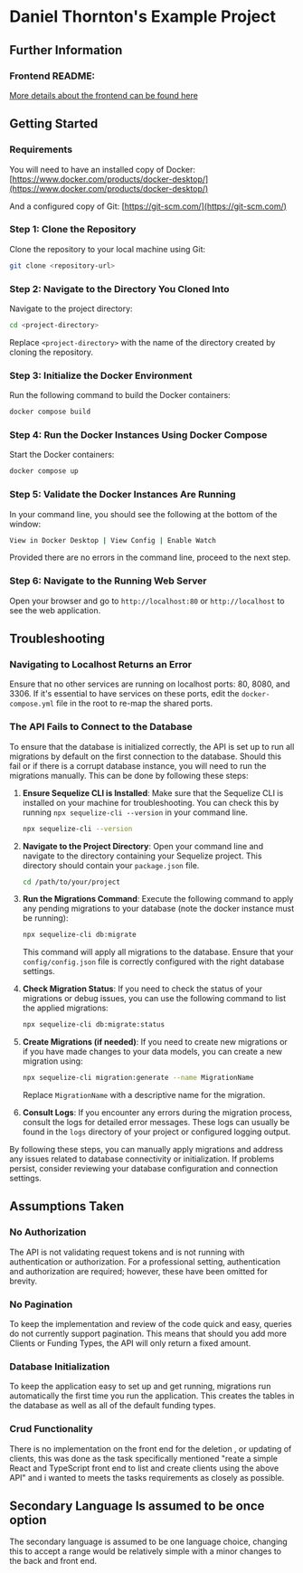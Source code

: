 # Daniel Thornton's Example Project

## Further Information

### Frontend README:

[More details about the frontend can be found here](https://github.com/Daniel-R-Thornton/Work-Example/tree/main/Client)

## Getting Started

### Requirements

You will need to have an installed copy of Docker:
[https://www.docker.com/products/docker-desktop/](https://www.docker.com/products/docker-desktop/)

And a configured copy of Git:
[https://git-scm.com/](https://git-scm.com/)

### Step 1: Clone the Repository

Clone the repository to your local machine using Git:

```bash
git clone <repository-url>
```

### Step 2: Navigate to the Directory You Cloned Into

Navigate to the project directory:

```bash
cd <project-directory>
```

Replace `<project-directory>` with the name of the directory created by cloning the repository.

### Step 3: Initialize the Docker Environment

Run the following command to build the Docker containers:

```bash
docker compose build
```

### Step 4: Run the Docker Instances Using Docker Compose

Start the Docker containers:

```bash
docker compose up
```

### Step 5: Validate the Docker Instances Are Running

In your command line, you should see the following at the bottom of the window:

```bash
View in Docker Desktop | View Config | Enable Watch
```

Provided there are no errors in the command line, proceed to the next step.

### Step 6: Navigate to the Running Web Server

Open your browser and go to `http://localhost:80` or `http://localhost` to see the web application.

## Troubleshooting

### Navigating to Localhost Returns an Error

Ensure that no other services are running on localhost ports: 80, 8080, and 3306. If it's essential to have services on these ports, edit the `docker-compose.yml` file in the root to re-map the shared ports.

### The API Fails to Connect to the Database

To ensure that the database is initialized correctly, the API is set up to run all migrations by default on the first connection to the database. Should this fail or if there is a corrupt database instance, you will need to run the migrations manually. This can be done by following these steps:

1. **Ensure Sequelize CLI is Installed**: Make sure that the Sequelize CLI is installed on your machine for troubleshooting. You can check this by running `npx sequelize-cli --version` in your command line.

   ```bash
   npx sequelize-cli --version
   ```

2. **Navigate to the Project Directory**: Open your command line and navigate to the directory containing your Sequelize project. This directory should contain your `package.json` file.

   ```bash
   cd /path/to/your/project
   ```

3. **Run the Migrations Command**: Execute the following command to apply any pending migrations to your database (note the docker instance must be running):

   ```bash
   npx sequelize-cli db:migrate
   ```

   This command will apply all migrations to the database. Ensure that your `config/config.json` file is correctly configured with the right database settings.

4. **Check Migration Status**: If you need to check the status of your migrations or debug issues, you can use the following command to list the applied migrations:

   ```bash
   npx sequelize-cli db:migrate:status
   ```

5. **Create Migrations (if needed)**: If you need to create new migrations or if you have made changes to your data models, you can create a new migration using:

   ```bash
   npx sequelize-cli migration:generate --name MigrationName
   ```

   Replace `MigrationName` with a descriptive name for the migration.

6. **Consult Logs**: If you encounter any errors during the migration process, consult the logs for detailed error messages. These logs can usually be found in the `logs` directory of your project or configured logging output.

By following these steps, you can manually apply migrations and address any issues related to database connectivity or initialization. If problems persist, consider reviewing your database configuration and connection settings.

## Assumptions Taken

### No Authorization

The API is not validating request tokens and is not running with authentication or authorization. For a professional setting, authentication and authorization are required; however, these have been omitted for brevity.

### No Pagination

To keep the implementation and review of the code quick and easy, queries do not currently support pagination. This means that should you add more Clients or Funding Types, the API will only return a fixed amount.

### Database Initialization

To keep the application easy to set up and get running, migrations run automatically the first time you run the application. This creates the tables in the database as well as all of the default funding types.

### Crud Functionality

There is no implementation on the front end for the deletion , or updating of clients, this was done as the task specifically mentioned "reate a simple React and TypeScript front end to list and create clients using the above API" and i wanted to meets the tasks requirements as closely as possible.

## Secondary Language Is assumed to be once option
The secondary language is assumed to be one language choice, changing this to accept a range would be relatively simple with a minor changes to the back and front end.

